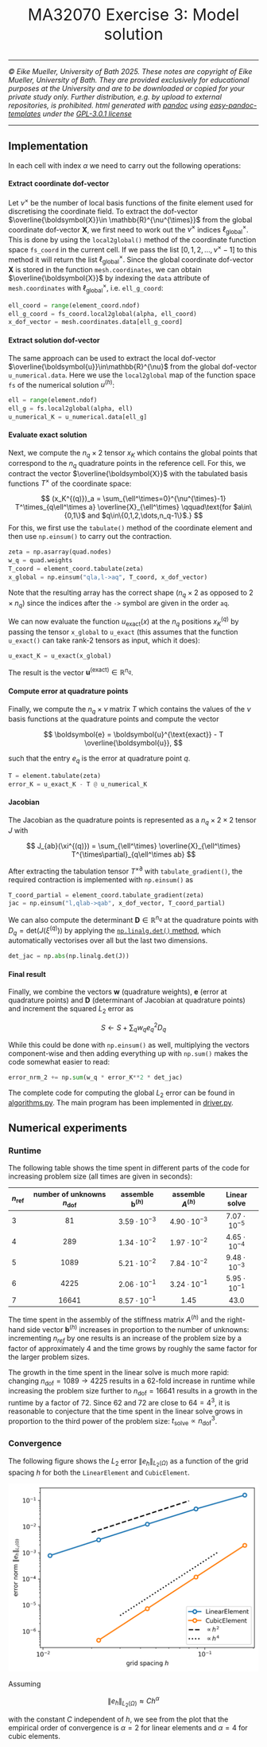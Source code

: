<div align="center">
  <p style="font-size:32px;">MA32070 Exercise 3: Model solution</p>
</div>

----

*&#169; Eike Mueller, University of Bath 2025. These notes are copyright of Eike Mueller, University of Bath. They are provided exclusively for educational purposes at the University and are to be downloaded or copied for your private study only. Further distribution, e.g. by upload to external repositories, is prohibited. html generated with [pandoc](https://pandoc.org/) using [easy-pandoc-templates](https://github.com/ryangrose/easy-pandoc-templates) under the [GPL-3.0.1 license](https://github.com/ryangrose/easy-pandoc-templates?tab=GPL-3.0-1-ov-file#readme)*

----

## Implementation

In each cell with index $\alpha$ we need to carry out the following operations:

#### Extract coordinate dof-vector
Let $\nu^{\times}$ be the number of local basis functions of the finite element used for discretising the coordinate field. To extract the dof-vector $\overline{\boldsymbol{X}}\in \mathbb{R}^{\nu^{\times}}$ from the global coordinate dof-vector $\boldsymbol{X}$, we first need to work out the $\nu^{\times}$ indices $\ell^\times_\text{global}$. This is done by using the `local2global()` method of the coordinate function space `fs_coord` in the current cell. If we pass the list $[0,1,2,\dots,\nu^{\times}-1]$ to this method it will return the list $\ell^\times_\text{global}$. Since the global coordinate dof-vector $\boldsymbol{X}$ is stored in the function `mesh.coordinates`, we can obtain $\overline{\boldsymbol{X}}$ by indexing the `data` attribute of `mesh.coordinates` with $\ell^\times_\text{global}$, i.e. `ell_g_coord`:

```Python
ell_coord = range(element_coord.ndof)
ell_g_coord = fs_coord.local2global(alpha, ell_coord)
x_dof_vector = mesh.coordinates.data[ell_g_coord]
```

#### Extract solution dof-vector
The same approach can be used to extract the local dof-vector $\overline{\boldsymbol{u}}\in\mathbb{R}^{\nu}$ from the global dof-vector `u_numerical.data`. Here we use the `local2global` map of the function space `fs` of the numerical solution $u^{(h)}$:

```Python
ell = range(element.ndof)
ell_g = fs.local2global(alpha, ell)
u_numerical_K = u_numerical.data[ell_g]
```

#### Evaluate exact solution
Next, we compute the $n_q\times 2$ tensor $x_K$ which contains the global points that correspond to the $n_q$ quadrature points in the reference cell. For this, we contract the vector $\overline{\boldsymbol{X}}$ with the tabulated basis functions $T^\times$ of the coordinate space:

$$
(x_K^{(q)})_a = \sum_{\ell^\times=0}^{\nu^{\times}-1} T^\times_{q\ell^\times a} \overline{X}_{\ell^\times} \qquad\text{for $a\in\{0,1\}$ and $q\in\{0,1,2,\dots,n_q-1\}$.}
$$
For this, we first use the `tabulate()` method of the coordinate element and then use `np.einsum()` to carry out the contraction.

```Python
zeta = np.asarray(quad.nodes)
w_q = quad.weights
T_coord = element_coord.tabulate(zeta)
x_global = np.einsum("qla,l->aq", T_coord, x_dof_vector)
```

Note that the resulting array has the correct shape ($n_q\times 2$ as opposed to $2\times n_q$) since the indices after the `->` symbol are given in the order `aq`.

We can now evaluate the function $u_{\text{exact}}(x)$ at the $n_q$ positions $x_K^{(q)}$ by passing the tensor `x_global` to `u_exact` (this assumes that the function `u_exact()` can take rank-2 tensors as input, which it does):

```Python
u_exact_K = u_exact(x_global)
```

The result is the vector $\boldsymbol{u}^{\text{(exact)}}\in \mathbb{R}^{n_q}$.

#### Compute error at quadrature points
Finally, we compute the $n_q\times \nu$ matrix $T$ which contains the values of the $\nu$ basis functions at the quadrature points and compute the vector

$$
\boldsymbol{e} = \boldsymbol{u}^{\text{exact}} - T \overline{\boldsymbol{u}},
$$

such that the entry $e_q$ is the error at quadrature point $q$.

```Python
T = element.tabulate(zeta)
error_K = u_exact_K - T @ u_numerical_K
```
#### Jacobian
The Jacobian as the quadrature points is represented as a $n_q\times 2\times 2$ tensor $J$ with

$$
J_{ab}(\xi^{(q)}) = \sum_{\ell^\times} \overline{X}_{\ell^\times} T^{\times\partial}_{q\ell^\times ab}
$$

After extracting the tabulation tensor $T^{\times\partial}$ with `tabulate_gradient()`, the required contraction is implemented with `np.einsum()` as

```Python
T_coord_partial = element_coord.tabulate_gradient(zeta)
jac = np.einsum("l,qlab->qab", x_dof_vector, T_coord_partial)
```
We can also compute the determinant $\boldsymbol{D}\in \mathbb{R}^{n_q}$ at the quadrature points with $D_q = \text{det}(J(\xi^{(q)}))$ by applying the [`np.linalg.det()` method](https://numpy.org/doc/2.2/reference/generated/numpy.linalg.det.html), which automatically vectorises over all but the last two dimensions.

```Python
det_jac = np.abs(np.linalg.det(J))
```

#### Final result
Finally, we combine the vectors $\boldsymbol{w}$ (quadrature weights), $\boldsymbol{e}$ (error at quadrature points) and $\boldsymbol{D}$ (determinant of Jacobian at quadrature points) and increment the squared $L_2$ error as

$$
S\gets S + \sum_q w_q e_q^2 D_q
$$

While this could be done with `np.einsum()` as well, multiplying the vectors component-wise and then adding everything up with `np.sum()` makes the code somewhat easier to read:

```Python
error_nrm_2 += np.sum(w_q * error_K**2 * det_jac)
```

The complete code for computing the global $L_2$ error can be found in [algorithms.py](algorithms.py). The main program has been implemented in [driver.py](driver.py).

## Numerical experiments

### Runtime
The following table shows the time spent in different parts of the code for increasing problem size (all times are given in seconds):

| $n_{\text{ref}}$ | number of unknowns $n_{\text{dof}}$ | assemble $\boldsymbol{b}^{(h)}$ | assemble $A^{(h)}$  | Linear solve |
| --- | :---: | :---: | :---: | :----: |
| 3 | 81 | $3.59\cdot 10^{-3}$ | $4.90\cdot 10^{-3}$ | $7.07\cdot 10^{-5}$ |
| 4 | 289 | $1.34\cdot 10^{-2}$ | $1.97\cdot 10^{-2}$ | $4.65\cdot 10^{-4}$ |
| 5 | 1089 | $5.21\cdot 10^{-2}$ | $7.84\cdot 10^{-2}$ | $9.48\cdot 10^{-3}$ |
| 6 | 4225 | $2.06\cdot 10^{-1}$ | $3.24\cdot 10^{-1}$ | $5.95\cdot 10^{-1}$ |
| 7 | 16641 | $8.57\cdot 10^{-1}$ | $1.45$ | $43.0$ |

The time spent in the assembly of the stiffness matrix $A^{(h)}$ and the right-hand side vector $\boldsymbol{b}^{(h)}$ increases in proportion to the number of unknowns: incrementing $n_{ref}$ by one results is an increase of the problem size by a factor of approximately 4 and the time grows by roughly the same factor for the larger problem sizes.

The growth in the time spent in the linear solve is much more rapid: changing $n_{\text{dof}} = 1089 \rightarrow 4225$ results in a $62$-fold increase in runtime while increasing the problem size further to $n_{\text{dof}}=16641$ results in a growth in the runtime by a factor of $72$. Since $62$ and $72$ are close to $64=4^3$, it is reasonable to conjecture that the time spent in the linear solve grows in proportion to the third power of the problem size:
$t_{\text{solve}}\propto n_{\text{dof}}^3$.

### Convergence
The following figure shows the $L_2$ error $\|e_h\|_{L_2(\Omega)}$ as a function of the grid spacing $h$ for both the `LinearElement` and `CubicElement`.

![Convergence](convergence.png)

Assuming

$$
\|e_h\|_{L_2(\Omega)} \approx C h^\alpha
$$

with the constant $C$ independent of $h$, we see from the plot that the empirical order of convergence is $\alpha=2$ for linear elements and $\alpha=4$ for cubic elements.